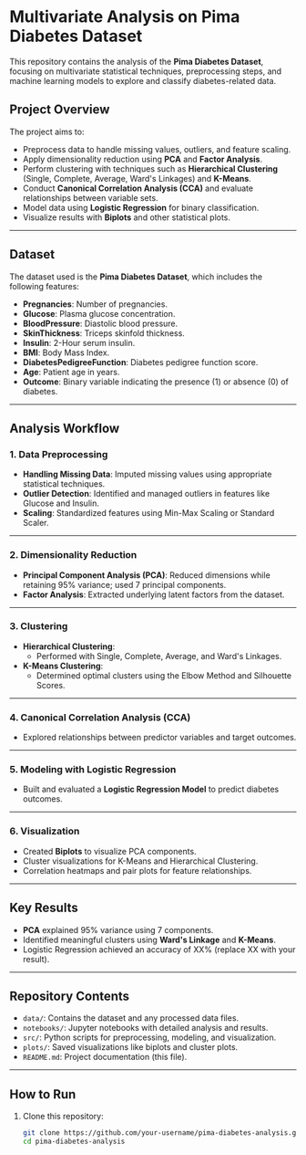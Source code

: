 # Multivariate Analysis on Pima Diabetes Dataset  

This repository contains the analysis of the **Pima Diabetes Dataset**, focusing on multivariate statistical techniques, preprocessing steps, and machine learning models to explore and classify diabetes-related data.  

## Project Overview  

The project aims to:
- Preprocess data to handle missing values, outliers, and feature scaling.
- Apply dimensionality reduction using **PCA** and **Factor Analysis**.
- Perform clustering with techniques such as **Hierarchical Clustering** (Single, Complete, Average, Ward's Linkages) and **K-Means**.  
- Conduct **Canonical Correlation Analysis (CCA)** and evaluate relationships between variable sets.  
- Model data using **Logistic Regression** for binary classification.
- Visualize results with **Biplots** and other statistical plots.

---

## Dataset  

The dataset used is the **Pima Diabetes Dataset**, which includes the following features:  

- **Pregnancies**: Number of pregnancies.  
- **Glucose**: Plasma glucose concentration.  
- **BloodPressure**: Diastolic blood pressure.  
- **SkinThickness**: Triceps skinfold thickness.  
- **Insulin**: 2-Hour serum insulin.  
- **BMI**: Body Mass Index.  
- **DiabetesPedigreeFunction**: Diabetes pedigree function score.  
- **Age**: Patient age in years.  
- **Outcome**: Binary variable indicating the presence (1) or absence (0) of diabetes.

---

## Analysis Workflow  

### 1. **Data Preprocessing**  
- **Handling Missing Data**: Imputed missing values using appropriate statistical techniques.  
- **Outlier Detection**: Identified and managed outliers in features like Glucose and Insulin.  
- **Scaling**: Standardized features using Min-Max Scaling or Standard Scaler.  

---

### 2. **Dimensionality Reduction**  
- **Principal Component Analysis (PCA)**: Reduced dimensions while retaining 95% variance; used 7 principal components.  
- **Factor Analysis**: Extracted underlying latent factors from the dataset.  

---

### 3. **Clustering**  
- **Hierarchical Clustering**:  
  - Performed with Single, Complete, Average, and Ward's Linkages.  
- **K-Means Clustering**:  
  - Determined optimal clusters using the Elbow Method and Silhouette Scores.  

---

### 4. **Canonical Correlation Analysis (CCA)**  
- Explored relationships between predictor variables and target outcomes.  

---

### 5. **Modeling with Logistic Regression**  
- Built and evaluated a **Logistic Regression Model** to predict diabetes outcomes.  

---

### 6. **Visualization**  
- Created **Biplots** to visualize PCA components.  
- Cluster visualizations for K-Means and Hierarchical Clustering.  
- Correlation heatmaps and pair plots for feature relationships.  

---

## Key Results  

- **PCA** explained 95% variance using 7 components.  
- Identified meaningful clusters using **Ward's Linkage** and **K-Means**.  
- Logistic Regression achieved an accuracy of XX% (replace XX with your result).  

---

## Repository Contents  

- `data/`: Contains the dataset and any processed data files.  
- `notebooks/`: Jupyter notebooks with detailed analysis and results.  
- `src/`: Python scripts for preprocessing, modeling, and visualization.  
- `plots/`: Saved visualizations like biplots and cluster plots.  
- `README.md`: Project documentation (this file).  

---

## How to Run  

1. Clone this repository:  
   ```bash
   git clone https://github.com/your-username/pima-diabetes-analysis.git
   cd pima-diabetes-analysis

